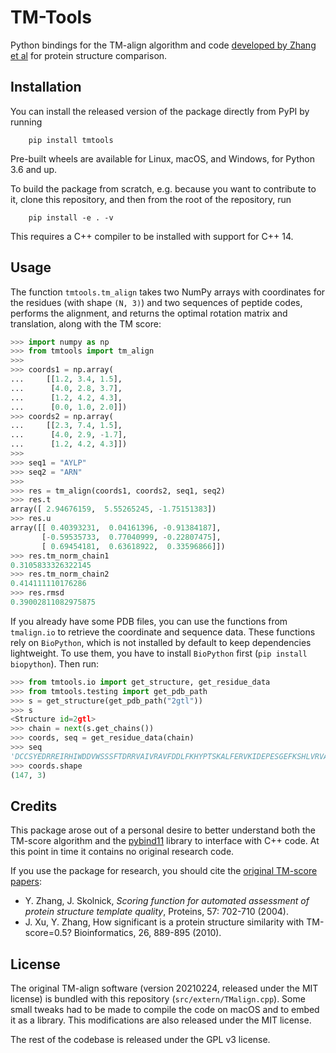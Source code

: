 TM-Tools
========

Python bindings for the TM-align algorithm and code [developed by Zhang et
al](https://zhanggroup.org/TM-align/) for protein structure comparison.


Installation
------------

You can install the released version of the package directly from PyPI by
running
```console
    pip install tmtools
```
Pre-built wheels are available for Linux, macOS, and Windows, for Python 3.6
and up.

To build the package from scratch, e.g. because you want to contribute to it,
clone this repository, and then from the root of the repository, run
```console
    pip install -e . -v
```
This requires a C++ compiler to be installed with support for C++ 14.

Usage
-----

The function `tmtools.tm_align` takes two NumPy arrays with coordinates for the
residues (with shape `(N, 3)`) and two sequences of peptide codes, performs the
alignment, and returns the optimal rotation matrix and translation, along with
the TM score:
```python
>>> import numpy as np
>>> from tmtools import tm_align
>>>
>>> coords1 = np.array(
...     [[1.2, 3.4, 1.5],
...      [4.0, 2.8, 3.7],
...      [1.2, 4.2, 4.3],
...      [0.0, 1.0, 2.0]])
>>> coords2 = np.array(
...     [[2.3, 7.4, 1.5],
...      [4.0, 2.9, -1.7],
...      [1.2, 4.2, 4.3]])
>>>
>>> seq1 = "AYLP"
>>> seq2 = "ARN"
>>>
>>> res = tm_align(coords1, coords2, seq1, seq2)
>>> res.t
array([ 2.94676159,  5.55265245, -1.75151383])
>>> res.u
array([[ 0.40393231,  0.04161396, -0.91384187],
       [-0.59535733,  0.77040999, -0.22807475],
       [ 0.69454181,  0.63618922,  0.33596866]])
>>> res.tm_norm_chain1
0.3105833326322145
>>> res.tm_norm_chain2
0.414111110176286
>>> res.rmsd
0.39002811082975875
```

If you already have some PDB files, you can use the functions from `tmalign.io`
to retrieve the coordinate and sequence data. These functions rely on
`BioPython`, which is not installed by default to keep dependencies
lightweight. To use them, you have to install `BioPython` first (`pip install
biopython`). Then run:

```python
>>> from tmtools.io import get_structure, get_residue_data
>>> from tmtools.testing import get_pdb_path
>>> s = get_structure(get_pdb_path("2gtl"))
>>> s
<Structure id=2gtl>
>>> chain = next(s.get_chains())
>>> coords, seq = get_residue_data(chain)
>>> seq
'DCCSYEDRREIRHIWDDVWSSSFTDRRVAIVRAVFDDLFKHYPTSKALFERVKIDEPESGEFKSHLVRVANGLKLLINLLDDTLVLQSHLGHLADQHIQRKGVTKEYFRGIGEAFARVLPQVLSCFNVDAWNRCFHRLVARIAKDLP'
>>> coords.shape
(147, 3)
```

Credits
-------

This package arose out of a personal desire to better understand both the
TM-score algorithm and the
[pybind11](https://pybind11.readthedocs.io/en/stable/index.html) library to
interface with C++ code. At this point in time it contains no original research
code.

If you use the package for research, you should cite the [original TM-score
papers](https://zhanggroup.org/TM-score/):

- Y. Zhang, J. Skolnick, _Scoring function for automated assessment of protein
  structure template quality_, Proteins, 57: 702-710 (2004).
- J. Xu, Y. Zhang, How significant is a protein structure similarity with
  TM-score=0.5? Bioinformatics, 26, 889-895 (2010).

License
-------

The original TM-align software (version 20210224, released under the MIT
license) is bundled with this repository (`src/extern/TMalign.cpp`). Some small
tweaks had to be made to compile the code on macOS and to embed it as a
library. This modifications are also released under the MIT license.

The rest of the codebase is released under the GPL v3 license.
